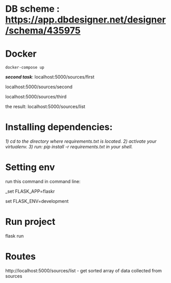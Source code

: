# DB scheme : https://app.dbdesigner.net/designer/schema/435975
# Docker
``` docker-compose up ```

**_second task_**:
localhost:5000/sources/first

localhost:5000/sources/second

localhost:5000/sources/third

the result:
localhost:5000/sources/list

# Installing dependencies: 
_1) cd to the directory where requirements.txt is located.
2) activate your virtualenv.
3) run: pip install -r requirements.txt in your shell._

# Setting env
run this command in command line:

_set FLASK_APP=flaskr

set FLASK_ENV=development

# Run project
flask run

# Routes
http://localhost:5000/sources/list - get sorted array of data collected from sources

